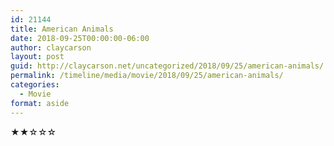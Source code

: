 ```yaml
---
id: 21144
title: American Animals
date: 2018-09-25T00:00:00-06:00
author: claycarson
layout: post
guid: http://claycarson.net/uncategorized/2018/09/25/american-animals/
permalink: /timeline/media/movie/2018/09/25/american-animals/
categories:
  - Movie
format: aside
---
```

<div class="media-details"></div>

<div class="media-creator"></div>

<div class="media-rating">★★☆☆☆</div>